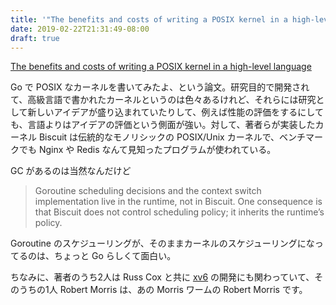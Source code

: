```yaml
---
title: '"The benefits and costs of writing a POSIX kernel in a high-level language" を読んだ'
date: 2019-02-22T21:31:49-08:00
draft: true
---
```


[The benefits and costs of writing a POSIX kernel in a high-level language](https://www.usenix.org/conference/osdi18/presentation/cutler)

Go で POSIX なカーネルを書いてみたよ、という論文。研究目的で開発されて、高級言語で書かれたカーネルというのは色々あるけれど、それらには研究として新しいアイデアが盛り込まれていたりして、例えば性能の評価をするにしても、言語よりはアイデアの評価という側面が強い。対して、著者らが実装したカーネル Biscuit は伝統的なモノリシックの POSIX/Unix カーネルで、ベンチマークでも Nginx や Redis なんて見知ったプログラムが使われている。

GC があるのは当然なんだけど

> Goroutine scheduling decisions and the context switch implementation live in the runtime, not in Biscuit. One consequence is that Biscuit does not control scheduling policy; it inherits the runtime’s policy. 

Goroutine のスケジューリングが、そのままカーネルのスケジューリングになってるのは、ちょっと Go らしくて面白い。

ちなみに、著者のうち2人は Russ Cox と共に [xv6](https://pdos.csail.mit.edu/6.828/2018/xv6.html) の開発にも関わっていて、そのうちの1人 Robert Morris は、あの Morris ワームの Robert Morris です。
